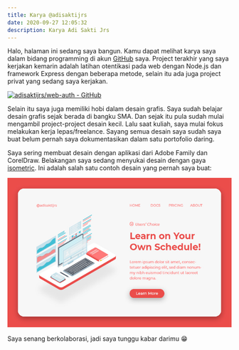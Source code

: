 ```yaml
---
title: Karya @adisaktijrs
date: 2020-09-27 12:05:32
description: Karya Adi Sakti Jrs
---
```

Halo, halaman ini sedang saya bangun. Kamu dapat melihat karya saya dalam bidang programming di akun [GitHub](https://github.com/adisaktijrs) saya. Project terakhir yang saya kerjakan kemarin adalah latihan otentikasi pada web dengan Node.js dan framework Express dengan beberapa metode, selain itu ada juga project privat yang sedang saya kerjakan.

[![adisaktijrs/web-auth - GitHub](https://gh-card.dev/repos/adisaktijrs/web-auth.svg?fullname=)](https://github.com/adisaktijrs/web-auth)

Selain itu saya juga memiliki hobi dalam desain grafis. Saya sudah belajar desain grafis sejak berada di bangku SMA. Dan sejak itu pula sudah mulai mengambil project-project desain kecil. Lalu saat kuliah, saya mulai fokus melakukan kerja lepas/freelance. Sayang semua desain saya sudah saya buat belum pernah saya dokumentasikan dalam satu portofolio daring.

Saya sering membuat desain dengan aplikasi dari Adobe Family dan CorelDraw. Belakangan saya sedang menyukai desain dengan gaya [isometric](https://designshack.net/articles/trends/isometric-design-illustration/). Ini adalah salah satu contoh desain yang pernah saya buat:

![](/images/dsg.jpg)

Saya senang berkolaborasi, jadi saya tunggu kabar darimu 😁
